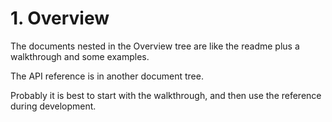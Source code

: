 # 1. Overview

The documents nested in the Overview tree are like the readme plus a walkthrough and some examples.

The API reference is in another document tree.


Probably it is best to start with the walkthrough, and then use the reference during development.